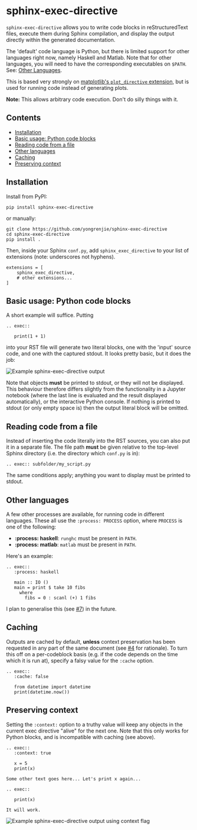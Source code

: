 # sphinx-exec-directive

`sphinx-exec-directive` allows you to write code blocks in reStructuredText files, execute them during Sphinx compilation, and display the output directly within the generated documentation.

The 'default' code language is Python, but there is limited support for other languages right now, namely Haskell and Matlab.
Note that for other languages, you will need to have the corresponding executables on `$PATH`. See: [Other Languages](#other-languages).

This is based very strongly on [matplotlib's `plot_directive` extension](https://matplotlib.org/stable/api/sphinxext_plot_directive_api.html?highlight=plot%20directive#module-matplotlib.sphinxext.plot_directive), but is used for running code instead of generating plots.

**Note:** This allows arbitrary code execution. Don't do silly things with it.

## Contents

 - [Installation](#installation)
 - [Basic usage: Python code blocks](#basic-usage-python-code-blocks)
 - [Reading code from a file](#reading-code-from-a-file)
 - [Other languages](#other-languages)
 - [Caching](#caching)
 - [Preserving context](#preserving-context)


## Installation

Install from PyPI:

```
pip install sphinx-exec-directive
```

or manually:

```
git clone https://github.com/yongrenjie/sphinx-exec-directive
cd sphinx-exec-directive
pip install .
```

Then, inside your Sphinx `conf.py`, add `sphinx_exec_directive` to your list of extensions (note: underscores not hyphens).

```
extensions = [
    sphinx_exec_directive,
    # other extensions...
]
```


## Basic usage: Python code blocks

A short example will suffice. Putting

```
.. exec::
   
   print(1 + 1)
```

into your RST file will generate two literal blocks, one with the 'input' source code, and one with the captured stdout.
It looks pretty basic, but it does the job:

![Example sphinx-exec-directive output](https://i.stack.imgur.com/5sVSS.png)

Note that objects **must** be printed to stdout, or they will not be displayed.
This behaviour therefore differs slightly from the functionality in a Jupyter notebook (where the last line is evaluated and the result displayed automatically), or the interactive Python console.
If nothing is printed to stdout (or only empty space is) then the output literal block will be omitted.

## Reading code from a file

Instead of inserting the code literally into the RST sources, you can also put it in a separate file.
The file path **must** be given relative to the top-level Sphinx directory (i.e. the directory which `conf.py` is in):

```
.. exec:: subfolder/my_script.py
```

The same conditions apply; anything you want to display must be printed to stdout.

## Other languages

A few other processes are available, for running code in different languages.
These all use the `:process: PROCESS` option, where `PROCESS` is one of the following:

- **:process: haskell**: `runghc` must be present in `PATH`.
- **:process: matlab**: `matlab` must be present in `PATH`.

Here's an example:

```
.. exec::
   :process: haskell

   main :: IO ()
   main = print $ take 10 fibs
     where
       fibs = 0 : scanl (+) 1 fibs
```

I plan to generalise this (see [#7](https://github.com/yongrenjie/sphinx-exec-directive/issues/7)) in the future.

## Caching

Outputs are cached by default, **unless** context preservation has been requested in any part of the same document (see [#4](https://github.com/yongrenjie/sphinx-exec-directive/issues/4) for rationale).
To turn this off on a per-codeblock basis (e.g. if the code depends on the time which it is run at), specify a falsy value for the `:cache` option.

```
.. exec::
   :cache: false
   
   from datetime import datetime
   print(datetime.now())
```

## Preserving context

Setting the `:context:` option to a truthy value will keep any objects in the current exec directive "alive" for the next one.
Note that this only works for Python blocks, and is incompatible with caching (see above).

```
.. exec::
   :context: true

   x = 5
   print(x)

Some other text goes here... Let's print x again...

.. exec::

   print(x)

It will work.

```

![Example sphinx-exec-directive output using context flag](https://i.stack.imgur.com/FdvRm.png)
